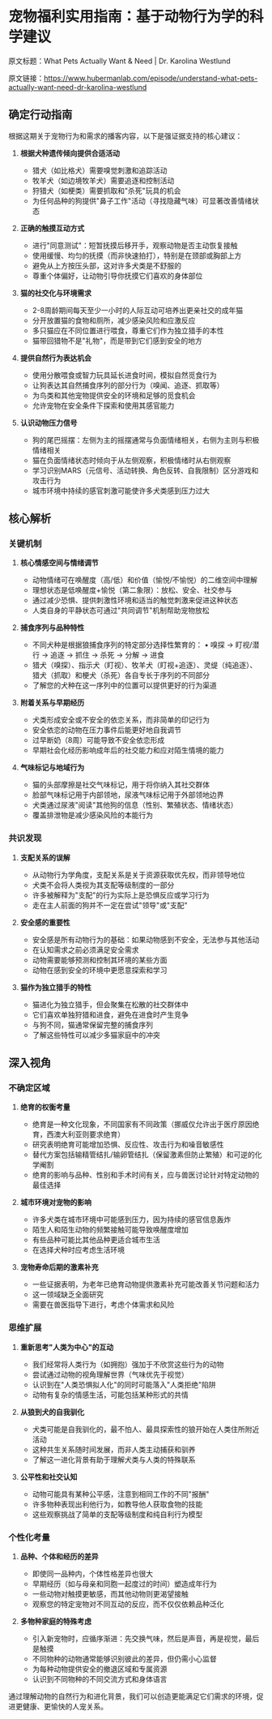 # 宠物福利实用指南：基于动物行为学的科学建议

原文标题：What Pets Actually Want & Need | Dr. Karolina Westlund

原文链接：https://www.hubermanlab.com/episode/understand-what-pets-actually-want-need-dr-karolina-westlund

<YouTube videoId="6ck9fa6_C8c" />


## 确定行动指南

根据这期关于宠物行为和需求的播客内容，以下是强证据支持的核心建议：

1. **根据犬种遗传倾向提供合适活动**
   - 猎犬（如比格犬）需要嗅觉刺激和追踪活动
   - 牧羊犬（如边境牧羊犬）需要追逐和控制活动
   - 狩猎犬（如梗类）需要抓取和"杀死"玩具的机会
   - 为任何品种的狗提供"鼻子工作"活动（寻找隐藏气味）可显著改善情绪状态

2. **正确的触摸互动方式**
   - 进行"同意测试"：短暂抚摸后移开手，观察动物是否主动恢复接触
   - 使用缓慢、均匀的抚摸（而非快速拍打），特别是在颈部或胸部上方
   - 避免从上方按压头部，这对许多犬类是不舒服的
   - 尊重个体偏好，让动物引导你抚摸它们喜欢的身体部位

3. **猫的社交化与环境需求**
   - 2-8周龄期间每天至少一小时的人际互动可培养出更亲社交的成年猫
   - 分开放置猫的食物和厕所，减少感染风险和应激反应
   - 多只猫应在不同位置进行喂食，尊重它们作为独立猎手的本性
   - 猫带回猎物不是"礼物"，而是带到它们感到安全的地方

4. **提供自然行为表达机会**
   - 使用分散喂食或智力玩具延长进食时间，模拟自然觅食行为
   - 让狗表达其自然捕食序列的部分行为（嗅闻、追逐、抓取等）
   - 为鸟类和其他宠物提供安全的环境和足够的觅食机会
   - 允许宠物在安全条件下探索和使用其感官能力

5. **认识动物压力信号**
   - 狗的尾巴摇摆：左侧为主的摇摆通常与负面情绪相关，右侧为主则与积极情绪相关
   - 猫在负面情绪状态时倾向于从左侧观察，积极情绪时从右侧观察
   - 学习识别MARS（元信号、活动转换、角色反转、自我限制）区分游戏和攻击行为
   - 城市环境中持续的感官刺激可能使许多犬类感到压力过大

## 核心解析

### 关键机制

1. **核心情感空间与情绪调节**
   - 动物情绪可在唤醒度（高/低）和价值（愉悦/不愉悦）的二维空间中理解
   - 理想状态是低唤醒度+愉悦（第二象限）：放松、安全、社交参与
   - 通过减少恐惧、提供刺激性环境和适当的触觉刺激来促进这种状态
   - 人类自身的平静状态可通过"共同调节"机制帮助宠物放松

2. **捕食序列与品种特性**
   - 不同犬种是根据狼捕食序列的特定部分选择性繁育的：
     • 嗅探 → 盯视/潜行 → 追逐 → 抓住 → 杀死 → 分解 → 进食
   - 猎犬（嗅探）、指示犬（盯视）、牧羊犬（盯视+追逐）、灵缇（纯追逐）、
     猎犬（抓取）和梗犬（杀死）各自专长于序列的不同部分
   - 了解您的犬种在这一序列中的位置可以提供更好的行为渠道

3. **附着关系与早期经历**
   - 犬类形成安全或不安全的依恋关系，而非简单的印记行为
   - 安全依恋的动物在压力事件后能更好地自我调节
   - 过早断奶（8周）可能导致不安全依恋形成
   - 早期社会化经历影响成年后的社交能力和应对陌生情境的能力

4. **气味标记与地域行为**
   - 猫的头部摩擦是社交气味标记，用于将你纳入其社交群体
   - 脸部气味标记用于内部领地，尿液气味标记用于外部领地边界
   - 犬类通过尿液"阅读"其他狗的信息（性别、繁殖状态、情绪状态）
   - 覆盖排泄物是减少感染风险的本能行为

### 共识发现

1. **支配关系的误解**
   - 从动物行为学角度，支配关系是关于资源获取优先权，而非领导地位
   - 犬类不会将人类视为其支配等级制度的一部分
   - 许多被解释为"支配"的行为实际上是恐惧反应或学习行为
   - 走在主人前面的狗并不一定在尝试"领导"或"支配"

2. **安全感的重要性**
   - 安全感是所有动物行为的基础：如果动物感到不安全，无法参与其他活动
   - 在认知需求之前必须满足安全需求
   - 动物需要能够预测和控制其环境的某些方面
   - 动物在感到安全的环境中更愿意探索和学习

3. **猫作为独立猎手的特性**
   - 猫进化为独立猎手，但会聚集在松散的社交群体中
   - 它们喜欢单独狩猎和进食，避免在进食时产生竞争
   - 与狗不同，猫通常保留完整的捕食序列
   - 了解这些特性可以减少多猫家庭中的冲突

## 深入视角

### 不确定区域

1. **绝育的权衡考量**
   - 绝育是一种文化现象，不同国家有不同政策（挪威仅允许出于医疗原因绝育，西澳大利亚则要求绝育）
   - 研究表明绝育可能增加恐惧、反应性、攻击行为和噪音敏感性
   - 替代方案包括输精管结扎/输卵管结扎（保留激素但防止繁殖）和可逆的化学阉割
   - 绝育的影响与品种、性别和手术时间有关，应与兽医讨论针对特定动物的最佳选择

2. **城市环境对宠物的影响**
   - 许多犬类在城市环境中可能感到压力，因为持续的感官信息轰炸
   - 陌生人和陌生动物的频繁接触可能导致唤醒度增加
   - 有些品种可能比其他品种更适合城市生活
   - 在选择犬种时应考虑生活环境

3. **宠物寿命后期的激素补充**
   - 一些证据表明，为老年已绝育动物提供激素补充可能改善关节问题和活力
   - 这一领域缺乏全面研究
   - 需要在兽医指导下进行，考虑个体需求和风险

### 思维扩展

1. **重新思考"人类为中心"的互动**
   - 我们经常将人类行为（如拥抱）强加于不欣赏这些行为的动物
   - 尝试通过动物的视角理解世界（气味优先于视觉）
   - 认识到在"人类恐惧拟人化"的同时可能落入"人类拒绝"陷阱
   - 动物有复杂的情感生活，可能包括某种形式的共情

2. **从狼到犬的自我驯化**
   - 犬类可能是自我驯化的，最不怕人、最具探索性的狼开始在人类住所附近活动
   - 这种共生关系随时间发展，而非人类主动捕获和驯养
   - 了解这一进化背景有助于理解犬类与人类的特殊联系

3. **公平性和社交认知**
   - 动物可能具有某种公平感，注意到相同工作的不同"报酬"
   - 许多物种表现出利他行为，如教导他人获取食物的技能
   - 这些观察挑战了简单的支配等级制度和纯自利行为模型

### 个性化考量

1. **品种、个体和经历的差异**
   - 即使同一品种内，个体性格差异也很大
   - 早期经历（如与母亲和同胞一起度过的时间）塑造成年行为
   - 一些动物对触摸更敏感，而其他动物则更渴望接触
   - 观察您的特定宠物对不同互动的反应，而不仅仅依赖品种泛化

2. **多物种家庭的特殊考虑**
   - 引入新宠物时，应循序渐进：先交换气味，然后是声音，再是视觉，最后是触摸
   - 不同物种的动物通常能够识别彼此的差异，但仍需小心监督
   - 为每种动物提供安全的撤退区域和专属资源
   - 认识到不同物种的不同交流方式和身体语言

通过理解动物的自然行为和进化背景，我们可以创造更能满足它们需求的环境，促进更健康、更愉快的人宠关系。